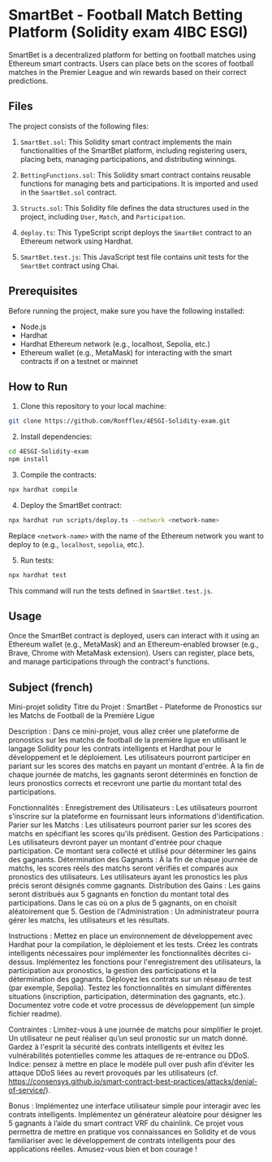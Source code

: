 # SmartBet - Football Match Betting Platform (Solidity exam 4IBC ESGI)

SmartBet is a decentralized platform for betting on football matches using Ethereum smart contracts. Users can place bets on the scores of football matches in the Premier League and win rewards based on their correct predictions.

## Files

The project consists of the following files:

1. `SmartBet.sol`: This Solidity smart contract implements the main functionalities of the SmartBet platform, including registering users, placing bets, managing participations, and distributing winnings.

2. `BettingFunctions.sol`: This Solidity smart contract contains reusable functions for managing bets and participations. It is imported and used in the `SmartBet.sol` contract.

3. `Structs.sol`: This Solidity file defines the data structures used in the project, including `User`, `Match`, and `Participation`.

4. `deploy.ts`: This TypeScript script deploys the `SmartBet` contract to an Ethereum network using Hardhat.

5. `SmartBet.test.js`: This JavaScript test file contains unit tests for the `SmartBet` contract using Chai.

## Prerequisites

Before running the project, make sure you have the following installed:

- Node.js
- Hardhat
- Hardhat Ethereum network (e.g., localhost, Sepolia, etc.)
- Ethereum wallet (e.g., MetaMask) for interacting with the smart contracts if on a testnet or mainnet

## How to Run

1. Clone this repository to your local machine:

```bash
git clone https://github.com/Ronfflex/4ESGI-Solidity-exam.git
```

2. Install dependencies:

```bash
cd 4ESGI-Solidity-exam
npm install
```

3. Compile the contracts:

```bash
npx hardhat compile
```

4. Deploy the SmartBet contract:

```bash
npx hardhat run scripts/deploy.ts --network <network-name>
```

Replace `<network-name>` with the name of the Ethereum network you want to deploy to (e.g., `localhost`, `sepolia`, etc.).

5. Run tests:

```bash
npx hardhat test
```

This command will run the tests defined in `SmartBet.test.js`.

## Usage

Once the SmartBet contract is deployed, users can interact with it using an Ethereum wallet (e.g., MetaMask) and an Ethereum-enabled browser (e.g., Brave, Chrome with MetaMask extension). Users can register, place bets, and manage participations through the contract's functions.

## Subject (french)

Mini-projet solidity
Titre du Projet : SmartBet - Plateforme de Pronostics sur les Matchs de Football de la Première Ligue

Description :
Dans ce mini-projet, vous allez créer une plateforme de pronostics sur les matchs de football de la première ligue en utilisant le langage Solidity pour les contrats intelligents et Hardhat pour le développement et le déploiement. Les utilisateurs pourront participer en pariant sur les scores des matchs en payant un montant d'entrée. À la fin de chaque journée de matchs, les gagnants seront déterminés en fonction de leurs pronostics corrects et recevront une partie du montant total des participations.

Fonctionnalités :
Enregistrement des Utilisateurs : Les utilisateurs pourront s'inscrire sur la plateforme en fournissant leurs informations d'identification.
Parier sur les Matchs : Les utilisateurs pourront parier sur les scores des matchs en spécifiant les scores qu'ils prédisent.
Gestion des Participations : Les utilisateurs devront payer un montant d'entrée pour chaque participation. Ce montant sera collecté et utilisé pour déterminer les gains des gagnants.
Détermination des Gagnants : À la fin de chaque journée de matchs, les scores réels des matchs seront vérifiés et comparés aux pronostics des utilisateurs. Les utilisateurs ayant les pronostics les plus précis seront désignés comme gagnants.
Distribution des Gains : Les gains seront distribués aux 5 gagnants en fonction du montant total des participations. Dans le cas où on a plus de 5 gagnants, on en choisit aléatoirement que 5.
Gestion de l'Administration : Un administrateur pourra gérer les matchs, les utilisateurs et les résultats.

Instructions :
Mettez en place un environnement de développement avec Hardhat pour la compilation, le déploiement et les tests.
Créez les contrats intelligents nécessaires pour implémenter les fonctionnalités décrites ci-dessus.
Implémentez les fonctions pour l'enregistrement des utilisateurs, la participation aux pronostics, la gestion des participations et la détermination des gagnants.
Déployez les contrats sur un réseau de test (par exemple, Sepolia).
Testez les fonctionnalités en simulant différentes situations (inscription, participation, détermination des gagnants, etc.).
Documentez votre code et votre processus de développement (un simple fichier readme).

Contraintes :
Limitez-vous à une journée de matchs pour simplifier le projet.
Un utilisateur ne peut réaliser qu’un seul pronostic sur un match donné.
Gardez à l'esprit la sécurité des contrats intelligents et évitez les vulnérabilités potentielles comme les attaques de re-entrance ou DDoS. Indice: pensez à mettre en place le modèle pull over push afin d’éviter les attaque DDoS liées au revert provoqués par les utilisateurs (cf. https://consensys.github.io/smart-contract-best-practices/attacks/denial-of-service/).

Bonus :
Implémentez une interface utilisateur simple pour interagir avec les contrats intelligents.
Implémentez un générateur aléatoire pour désigner les 5 gagnants à l’aide du smart contract VRF du chainlink.
Ce projet vous permettra de mettre en pratique vos connaissances en Solidity et de vous familiariser avec le développement de contrats intelligents pour des applications réelles. Amusez-vous bien et bon courage !

